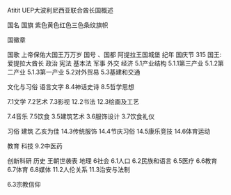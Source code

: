 Atitit UEP大波利尼西亚联合酋长国概述


国名
国旗 紫色黄色红色三色条纹旗帜












 国徽章













国歌 上帝保佑大国王万万岁
国号 
、国都   阿提拉王国城堡
纪年  国庆节   315
国王:爱提拉大酋长
政治
宪法 基本法
军事
外交
经济
5.1产业结构
5.1.1第三产业
5.1.2第二产业
5.1.3第一产业
5.2对外贸易
5.3基建和交通

文化与习俗
语言文字
8.4神话史诗
8.5哲学思想

7.1文学
7.2艺术 7.3影视
12.2书法
12.3绘画及工艺

7.4音乐
7.5饮食
3.5建筑艺术
3.6服饰设计
3.7饮食礼仪

习俗
建筑 乙亥为佳
14.3传统服饰
14.4节庆习俗
14.5康乐竞技
14.6体育运动

教育
科技
 9.2中医药

创新科研
历史
王朝世袭表
地理
6社会
6.1人口 6.2民族和语言
 6.5医疗
6.6教育
6.7体育
6.8媒体
11.2人伦关系
11.3治安与法制

6.3宗教信仰

